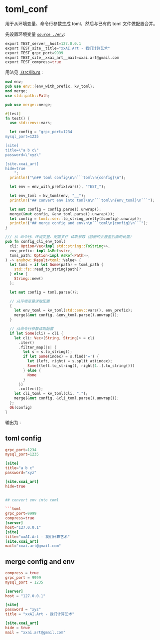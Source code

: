 [‼️]: ✏️README.mdt

# toml_conf

用于从环境变量、命令行参数生成 toml，然后与已有的 toml 文件做配置合并。

先设置环境变量 [`source ./env`](./env):

```rust
export TEST_server__host=127.0.0.1
export TEST_site__title="xxAI.Art - 我们计算艺术"
export TEST_grpc_port=9999
export TEST_site__xxai_art__mail=xxai.art@gmail.com
export TEST_compress=true
```

用法见 [./src/lib.rs](./src/lib.rs) :

```rust
mod env;
pub use env::{env_with_prefix, kv_toml};
mod merge;
use std::path::Path;

pub use merge::merge;

#[test]
fn test() {
  use std::env::vars;

  let config = "grpc_port=1234
mysql_port=1235

[site]
title=\"a b c\"
password=\"xyz\"

[site.xxai_art]
hide=true
    ";
  println!("\n## toml config\n\n```toml\n{config}\n");

  let env = env_with_prefix(vars(), "TEST_");

  let env_toml = kv_toml(env, "__");
  println!("## convert env into toml\n\n```toml\n{env_toml}\n```");

  let mut config = config.parse().unwrap();
  merge(&mut config, &env_toml.parse().unwrap());
  let config = toml::ser::to_string_pretty(&config).unwrap();
  println!("## merge config and env\n\n```toml\n{config}\n```");
}

/// 从 命令行、环境变量、配置文件 读取参数（前面的会覆盖后面的设置）
pub fn config_cli_env_toml(
  cli: Option<Vec<impl std::string::ToString>>,
  env_prefix: impl AsRef<str>,
  toml_path: Option<impl AsRef<Path>>,
) -> anyhow::Result<toml::Value> {
  let toml = if let Some(path) = toml_path {
    std::fs::read_to_string(path)?
  } else {
    String::new()
  };

  let mut config = toml.parse()?;

  // 从环境变量读取配置
  {
    let env_toml = kv_toml(std::env::vars(), env_prefix);
    merge(&mut config, &env_toml.parse().unwrap());
  }

  // 从命令行参数读取配置
  if let Some(cli) = cli {
    let cli: Vec<(String, String)> = cli
      .iter()
      .filter_map(|s| {
        let s = s.to_string();
        if let Some(index) = s.find('=') {
          let (left, right) = s.split_at(index);
          Some((left.to_string(), right[1..].to_string()))
        } else {
          None
        }
      })
      .collect();
    let cli_toml = kv_toml(cli, ".");
    merge(&mut config, &cli_toml.parse().unwrap());
  };
  Ok(config)
}
```

输出为 :

## toml config

```toml
grpc_port=1234
mysql_port=1235

[site]
title="a b c"
password="xyz"

[site.xxai_art]
hide=true
    

## convert env into toml

```toml
grpc_port=9999
compress=true
[server]
host="127.0.0.1"
[site]
title="xxAI.Art - 我们计算艺术"
[site.xxai_art]
mail="xxai.art@gmail.com"

```
## merge config and env

```toml
compress = true
grpc_port = 9999
mysql_port = 1235

[server]
host = "127.0.0.1"

[site]
password = "xyz"
title = "xxAI.Art - 我们计算艺术"

[site.xxai_art]
hide = true
mail = "xxai.art@gmail.com"

```
